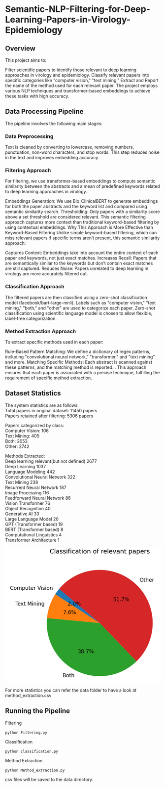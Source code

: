# Semantic-NLP-Filtering-for-Deep-Learning-Papers-in-Virology-Epidemiology

## Overview
This project aims to:

Filter scientific papers to identify those relevant to deep learning approaches in virology and epidemiology.
Classify relevant papers into specific categories like "computer vision," "text mining."
Extract and Report the name of the method used for each relevant paper.
The project employs various NLP techniques and transformer-based embeddings to achieve these tasks with high accuracy.

## Data Processing Pipeline
The pipeline involves the following main stages:

### Data Preprocessing 
Text is cleaned by converting to lowercase, removing numbers, punctuation, non-word characters, and stop words. This step reduces noise in the text and improves embedding accuracy.

### Filtering Approach
For filtering, we use transformer-based embeddings to compute semantic similarity between the abstracts and a mean of predefined keywords related to deep learning approaches in virology.

Embeddings Generation: We use Bio_ClinicalBERT to generate embeddings for both the paper abstracts and the keyword list and compared using semantic similarity search.
Thresholding: Only papers with a similarity score above a set threshold are considered relevant. This semantic filtering approach captures more context than traditional keyword-based filtering by using contextual embeddings.
Why This Approach is More Effective than Keyword-Based Filtering
Unlike simple keyword-based filtering, which can miss relevant papers if specific terms aren’t present, this semantic similarity approach:

Captures Context: Embeddings take into account the entire context of each paper and keywords, not just exact matches.
Increases Recall: Papers that are semantically similar to the keywords but don’t contain exact matches are still captured.
Reduces Noise: Papers unrelated to deep learning in virology are more accurately filtered out.

### Classification Approach
The filtered papers are then classified using a zero-shot classification model (facebook/bart-large-mnli). Labels such as "computer vision," "text mining," "both," and "other" are used to categorize each paper. Zero-shot classification using scientific language model is chosen to allow flexible, label-free categorization.

### Method Extraction Approach
To extract specific methods used in each paper:

Rule-Based Pattern Matching: We define a dictionary of regex patterns, including "convolutional neural network," "transformer," and "text mining" and more.
Matching Specific Methods: Each abstract is scanned against these patterns, and the matching method is reported. .
This approach ensures that each paper is associated with a precise technique, fulfilling the requirement of specific method extraction.

## Dataset Statistics
The system statistics are as follows: <br />
Total papers in original dataset: 11450 papers <br />
Papers retained after filtering: 5306 papers <br />

Papers categorized by class: <br />
Computer Vision: 106 <br />
Text Mining: 405 <br />
Both: 2053 <br />
Other: 2742 <br />

Methods Extracted: <br />
Deep learning relevant(but not defined)      2677 <br />
Deep Learning                                1037 <br />
Language Modeling                            442 <br />
Convolutional Neural Network                 322 <br />
Text Mining                                  238 <br />
Recurrent Neural Network                     187 <br />
Image Processing                             116 <br />
Feedforward Neural Network                   86 <br />
Vision Transformer                           76 <br />
Object Recognition                           40 <br />
Generative AI                                33 <br />
Large Language Model                         20 <br />
GPT (Transformer based)                      19 <br />
BERT (Transformer based)                     8 <br />
Computational Linguistics                    4 <br />
Transformer Architecture                     1 <br />

![alt text](https://github.com/saitarak/Semantic-NLP-Filtering-for-Deep-Learning-Papers-in-Virology-Epidemiology/blob/main/Classification%20of%20relevant%20papers.png)

For more statistics you can refer the data folder to have a look at method_extraction.csv

## Running the Pipeline
Filtering
```
python Filtering.py
```

Classification
```
python classification.py
```

Method Extraction
```
python Method_extraction.py
```
csv files will be saved to the data directory.


